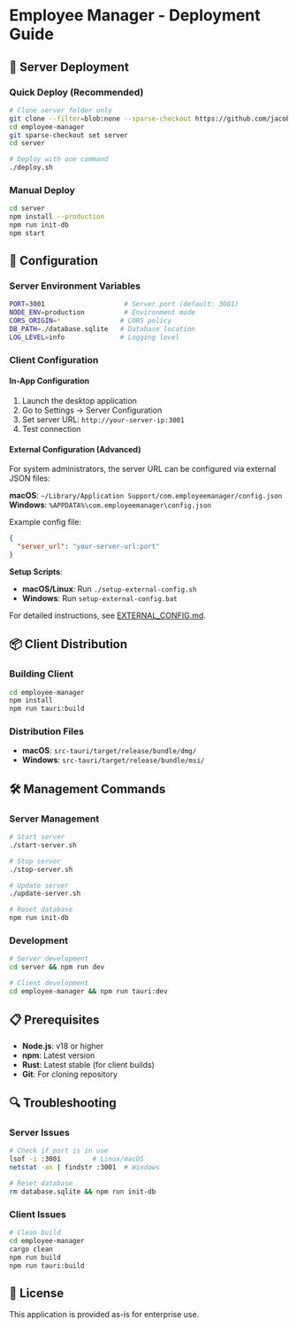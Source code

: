 # Employee Manager - Deployment Guide

## 🚀 Server Deployment

### Quick Deploy (Recommended)
```bash
# Clone server folder only
git clone --filter=blob:none --sparse-checkout https://github.com/jacobatisland/employee-manager.git
cd employee-manager
git sparse-checkout set server
cd server

# Deploy with one command
./deploy.sh
```

### Manual Deploy
```bash
cd server
npm install --production
npm run init-db
npm start
```

## 🔧 Configuration

### Server Environment Variables
```bash
PORT=3001                    # Server port (default: 3001)
NODE_ENV=production          # Environment mode
CORS_ORIGIN=*               # CORS policy
DB_PATH=./database.sqlite   # Database location
LOG_LEVEL=info              # Logging level
```

### Client Configuration

#### In-App Configuration
1. Launch the desktop application
2. Go to Settings → Server Configuration
3. Set server URL: `http://your-server-ip:3001`
4. Test connection

#### External Configuration (Advanced)
For system administrators, the server URL can be configured via external JSON files:

**macOS**: `~/Library/Application Support/com.employeemanager/config.json`
**Windows**: `%APPDATA%\com.employeemanager\config.json`

Example config file:
```json
{
  "server_url": "your-server-url:port"
}
```

**Setup Scripts**:
- **macOS/Linux**: Run `./setup-external-config.sh`
- **Windows**: Run `setup-external-config.bat`

For detailed instructions, see [EXTERNAL_CONFIG.md](EXTERNAL_CONFIG.md).


## 📦 Client Distribution

### Building Client
```bash
cd employee-manager
npm install
npm run tauri:build
```

### Distribution Files
- **macOS**: `src-tauri/target/release/bundle/dmg/`
- **Windows**: `src-tauri/target/release/bundle/msi/`

## 🛠️ Management Commands

### Server Management
```bash
# Start server
./start-server.sh

# Stop server
./stop-server.sh

# Update server
./update-server.sh

# Reset database
npm run init-db
```

### Development
```bash
# Server development
cd server && npm run dev

# Client development
cd employee-manager && npm run tauri:dev
```

## 📋 Prerequisites

- **Node.js**: v18 or higher
- **npm**: Latest version
- **Rust**: Latest stable (for client builds)
- **Git**: For cloning repository

## 🔍 Troubleshooting

### Server Issues
```bash
# Check if port is in use
lsof -i :3001        # Linux/macOS
netstat -an | findstr :3001  # Windows

# Reset database
rm database.sqlite && npm run init-db
```

### Client Issues
```bash
# Clean build
cd employee-manager
cargo clean
npm run build
npm run tauri:build
```

## 📄 License

This application is provided as-is for enterprise use.
